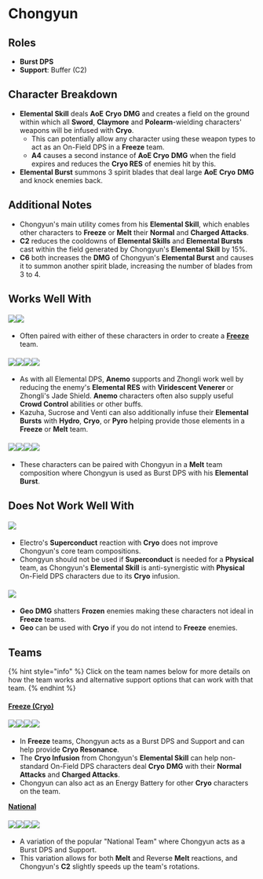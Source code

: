 # Chongyun

## Roles

* **Burst DPS**
* **Support**: Buffer (C2)

## Character Breakdown

* **Elemental Skill** deals **AoE** **Cryo** **DMG** and creates a field on the ground within which all **Sword**, **Claymore** and **Polearm**-wielding characters' weapons will be infused with **Cryo**.
  * This can potentially allow any character using these weapon types to act as an On-Field DPS in a **Freeze** team.
  * **A4** causes a second instance of **AoE Cryo** **DMG** when the field expires and reduces the **Cryo RES** of enemies hit by this.
* **Elemental Burst** summons 3 spirit blades that deal large **AoE** **Cryo** **DMG** and knock enemies back.

## **Additional Notes**

* Chongyun's main utility comes from his **Elemental Skill**, which enables other characters to **Freeze** or **Melt** their **Normal** and **Charged Attacks**.
* **C2** reduces the cooldowns of **Elemental Skills** and **Elemental Bursts** cast within the field generated by Chongyun's **Elemental Skill** by 15%.
* **C6** both increases the **DMG** of Chongyun's **Elemental Burst** and causes it to summon another spirit blade, increasing the number of blades from 3 to 4.

## Works Well With

#### ![](../../.gitbook/assets/ui\_avataricon\_mona.png)![](../../.gitbook/assets/ui\_avataricon\_xingqiu.png)

* Often paired with either of these characters in order to create a [**Freeze** ](../../teams/freeze.md)team.

#### ![](../../.gitbook/assets/ui\_avataricon\_kazuha.png)![](../../.gitbook/assets/ui\_avataricon\_sucrose.png)![](../../.gitbook/assets/ui\_avataricon\_venti.png)![](../../.gitbook/assets/ui\_avataricon\_zhongli.png)

* As with all Elemental DPS, **Anemo** supports and Zhongli work well by reducing the enemy's **Elemental RES** with **Viridescent Venerer** or Zhongli's Jade Shield. **Anemo** characters often also supply useful **Crowd Control** abilities or other buffs.
* Kazuha, Sucrose and Venti can also additionally infuse their **Elemental Bursts** with **Hydro**, **Cryo**, or **Pyro** helping provide those elements in a **Freeze** or **Melt** team.

#### ![](../../.gitbook/assets/ui\_avataricon\_bennett.png)![](../../.gitbook/assets/ui\_avataricon\_klee.png)![](../../.gitbook/assets/ui\_avataricon\_xiangling.png)![](../../.gitbook/assets/ui\_avataricon\_yanfei.png)

* These characters can be paired with Chongyun in a **Melt** team composition where Chongyun is used as Burst DPS with his **Elemental Burst**.

## Does Not Work Well With

#### ![](../../.gitbook/assets/ui\_icon\_electro.webp)

* Electro's **Superconduct** reaction with **Cryo** does not improve Chongyun's core team compositions.
* Chongyun should not be used if **Superconduct** is needed for a **Physical** team, as Chongyun's **Elemental Skill** is anti-synergistic with **Physical** On-Field DPS characters due to its **Cryo** infusion.

#### ![](../../.gitbook/assets/ui\_icon\_geo.webp)

* **Geo** **DMG** shatters **Frozen** enemies making these characters not ideal in **Freeze** teams.
* **Geo** can be used with **Cryo** if you do not intend to **Freeze** enemies.

## Teams

{% hint style="info" %}
Click on the team names below for more details on how the team works and alternative support options that can work with that team.
{% endhint %}

#### [Freeze (Cryo)](../../teams/freeze.md)

#### ![](../../.gitbook/assets/ui\_avataricon\_rosaria.png)![](../../.gitbook/assets/ui\_avataricon\_mona.png)![](../../.gitbook/assets/ui\_avataricon\_chongyun.png)![](../../.gitbook/assets/ui\_avataricon\_kazuha.png)

* In **Freeze** teams, Chongyun acts as a Burst DPS and Support and can help provide **Cryo Resonance**.
* The **Cryo Infusion** from Chongyun's **Elemental Skill** can help non-standard On-Field DPS characters deal **Cryo** **DMG** with their **Normal Attacks** and **Charged Attacks**.
* Chongyun can also act as an Energy Battery for other **Cryo** characters on the team.

[**National**](../../teams/national.md)

#### ![](../../.gitbook/assets/ui\_avataricon\_xiangling.png)![](../../.gitbook/assets/ui\_avataricon\_xingqiu.png)![](../../.gitbook/assets/ui\_avataricon\_chongyun.png)![](../../.gitbook/assets/ui\_avataricon\_bennett.png)

* A variation of the popular "National Team" where Chongyun acts as a Burst DPS and Support.
* This variation allows for both **Melt** and Reverse **Melt** reactions, and Chongyun's **C2** slightly speeds up the team's rotations.
